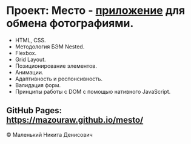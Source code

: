 # Проект: Место - [приложение](https://mazouraw.github.io/mesto/) для обмена фотографиями.

- HTML, CSS.
- Методология БЭМ Nested.
- Flexbox.
- Grid Layout.
- Позиционирование элементов.
- Анимации.
- Адаптивность и респонсивность.
- Валидация форм.
- Принципы работы с DOM с помощью нативного JavaScript.

## GitHub Pages: https://mazouraw.github.io/mesto/

© Маленький Никита Денисович
